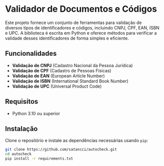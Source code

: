 # Validador de Documentos e Códigos

Este projeto fornece um conjunto de ferramentas para validação de diversos tipos de identificadores e códigos, incluindo CNPJ, CPF, EAN, ISBN e UPC. A biblioteca é escrita em Python e oferece métodos para verificar a validade desses identificadores de forma simples e eficiente.

## Funcionalidades

- **Validação de CNPJ** (Cadastro Nacional da Pessoa Jurídica)
- **Validação de CPF** (Cadastro de Pessoas Físicas)
- **Validação de EAN** (European Article Number)
- **Validação de ISBN** (International Standard Book Number)
- **Validação de UPC** (Universal Product Code)

## Requisitos

- Python 3.10 ou superior

## Instalação

Clone o repositório e instale as dependências necessárias usando `pip`:

```bash
git clone https://github.com/satancci/autocheck.git
cd autocheck
pip install -r requirements.txt
